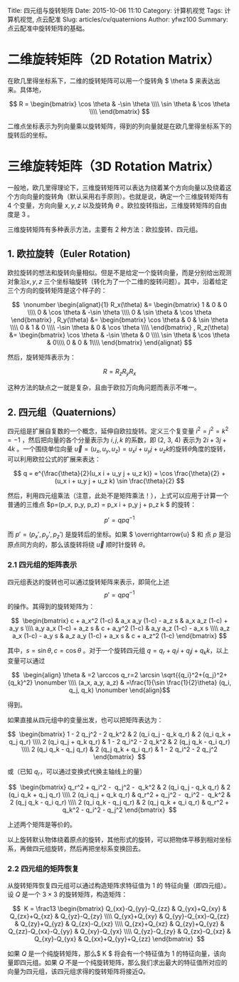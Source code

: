 Title: 四元组与旋转矩阵
Date: 2015-10-06 11:10
Category: 计算机视觉
Tags: 计算机视觉, 点云配准
Slug: articles/cv/quaternions
Author: yfwz100
Summary: 点云配准中旋转矩阵的基础。

# 二维旋转矩阵（2D Rotation Matrix）

在欧几里得坐标系下，二维的旋转矩阵可以用一个旋转角 $ \theta $ 来表达出来。具体地，

$$ R = \begin{bmatrix} \cos \theta & -\sin \theta \\\\ \sin \theta & \cos \theta \\\\ \end{bmatrix} $$

二维点坐标表示为列向量乘以旋转矩阵，得到的列向量就是在欧几里得坐标系下的旋转后的坐标。

# 三维旋转矩阵（3D Rotation Matrix）

一般地，欧几里得理论下，三维旋转矩阵可以表达为绕着某个方向向量以及绕着这个方向向量的旋转角（默认采用右手原则）。也就是说，确定一个三维旋转矩阵有 4 个变量，方向向量 $x, y, z$ 以及旋转角 $\theta$ 。欧拉旋转指出，三维旋转矩阵的自由度是 3 。

三维旋转矩阵有多种表示方法，主要有 2 种方法：欧拉旋转、四元组。

## 1. 欧拉旋转（Euler Rotation)

欧拉旋转的想法和旋转向量相似。但是不是给定一个旋转向量，而是分别给出观测对象沿$x, y, z$ 三个坐标轴旋转（转化为了一个二维的旋转问题）。其中，沿着给定三个方向的旋转矩阵是这个样子的：

$$  \nonumber \begin{alignat}{1} R_x(\theta) &= \begin{bmatrix} 1 & 0 & 0 \\\\ 0 & \cos \theta & -\sin \theta \\\\ 0 & \sin \theta & \cos \theta \end{bmatrix} , R_y(\theta) &= \begin{bmatrix} \cos \theta & 0 & \sin \theta \\\\ 0 & 1 & 0 \\\\ -\sin \theta & 0 & \cos \theta \\\\ \end{bmatrix} , R_z(\theta) &= \begin{bmatrix} \cos \theta & -\sin \theta & 0 \\\\ \sin \theta & \cos \theta & 0\\\\ 0 & 0 & 1\\\\ \end{bmatrix} \end{alignat} $$

然后，旋转矩阵表示为：

$$ R=R_z R_y R_x $$

这种方法的缺点之一就是复杂，且由于欧拉万向角问题而表示不唯一。

## 2. 四元组（Quaternions）

四元组是扩展自复数的一个概念，延伸自欧拉旋转。定义三个复变量 $i^2=j^2=k^2=-1$ ，然后把向量的各个分量表示为 $i, j, k$ 的系数，即 (2, 3, 4) 表示为 $2i+3j+4k$ 。一个围绕单位向量 $\overrightarrow{u}=(u_x, u_y, u_z)=u_x i + u_y j + u_z k$的旋转$\theta$角度的旋转，可以利用欧拉公式的扩展来表达：

$$ q = e^{\frac{\theta}{2}(u_x i + u_y j + u_z k)} = \cos \frac{\theta}{2} + (u_x i + u_y j + u_z k) \sin \frac{\theta}{2} $$

然后，利用四元组乘法（注意，此处不是矩阵乘法！），上式可以应用于计算一个普通的三维点 $p=(p_x, p_y, p_z) = p_x i + p_y j + p_z k $ 的旋转：

$$ p' = q p q^{-1} $$

而 $p'=({p_x}', {p_y}', {p_z}')$ 是旋转后的坐标。如果 $ \overrightarrow{u} $ 和 点 $p$ 是沿原点同方向的，那么该旋转将绕 $\overrightarrow{u}$ 顺时针旋转 $\theta$。

### 2.1 四元组的矩阵表示

四元组表达的旋转也可以通过旋转矩阵来表示，即简化上述 $$ p' = q p q^{-1} $$ 的操作。其得到的旋转矩阵为：

$$  \begin{bmatrix} c + a_x^2 (1-c) & a_x a_y (1-c) - a_z s & a_x a_z (1-c) + a_y s \\\\ a_y a_x (1-c) + a_z s & c + a_y^2 (1-c) & a_y a_z (1-c) - a_x s \\\\ a_z a_x (1-c) - a_y s & a_z a_y (1-c) + a_x s & c + a_z^2 (1-c) \end{bmatrix} $$

其中，$s=\sin \theta, c = \cos \theta$ 。对于一个旋转四元组 $q=q_r+q_i i + q_j j + q_k k$，以上变量可以通过 

$$  \begin{align} \theta & =2 \arccos q_r=2 \arcsin \sqrt{{q_i}^2+{q_j}^2+{q_k}^2} \nonumber \\\\ (a_x, a_y, a_z) & =\frac{1}{\sin \frac{1}{2}\theta} (q_i, q_j, q_k) \nonumber \end{align}$$

得到。

如果直接从四元组中的变量出发，也可以把矩阵表达为：

$$  \begin{bmatrix} 1 - 2 q_j^2 - 2 q_k^2 & 2 (q_i q_j - q_k q_r) & 2 (q_i q_k + q_j q_r) \\\\ 2 (q_i q_j + q_k q_r) & 1 - 2 q_i^2 - 2 q_k^2 & 2 (q_j q_k - q_i q_r) \\\\ 2 (q_i q_k - q_j q_r) & 2 (q_j q_k + q_i q_r) & 1 - 2 q_i^2 - 2 q_j^2 \end{bmatrix}  $$

或（已知 $q_r$，可以通过变换式代换主轴线上的量）

$$  \begin{bmatrix} q_r^2 + q_i^2 -  q_j^2 -  q_k^2 & 2 (q_i q_j - q_k q_r) & 2 (q_i q_k + q_j q_r) \\\\ 2 (q_i q_j + q_k q_r) & q_r^2 + q_j^2 -  q_i^2 -  q_k^2 & 2 (q_j q_k - q_i q_r) \\\\ 2 (q_i q_k - q_j q_r) & 2 (q_j q_k + q_i q_r) & q_r^2 + q_k^2 - q_i^2 - q_j^2 \end{bmatrix}  $$

上述两个矩阵是等价的。

以上旋转默认物体绕着原点的旋转，其他形式的旋转，可以把物体平移到相对坐标系，再做四元组旋转，然后再把坐标系变换回去。 

### 2.2 四元组的矩阵恢复

从旋转矩阵恢复四元组可以通过构造矩阵求特征值为 1 的 特征向量（即四元组）。设 $Q$ 是一个 $3\times 3$ 的旋转矩阵，构造矩阵：

$$  K = \frac13 \begin{bmatrix} Q_{xx}-Q_{yy}-Q_{zz} & Q_{yx}+Q_{xy} & Q_{zx}+Q_{xz} & Q_{yz}-Q_{zy} \\\\ Q_{yx}+Q_{xy} & Q_{yy}-Q_{xx}-Q_{zz} & Q_{zy}+Q_{yz} & Q_{zx}-Q_{xz} \\\\ Q_{zx}+Q_{xz} & Q_{zy}+Q_{yz} & Q_{zz}-Q_{xx}-Q_{yy} & Q_{xy}-Q_{yx} \\\\ Q_{yz}-Q_{zy} & Q_{zx}-Q_{xz} & Q_{xy}-Q_{yx} & Q_{xx}+Q_{yy}+Q_{zz} \end{bmatrix}  $$

如果 $Q$ 是一个纯旋转矩阵，那么$ K $ 将会有一个特征值为 1 的特征向量，该向量即四元组。如果 $Q$ 不是一个纯旋转矩阵，那么我们求出最大的特征值所对应的向量为四元组，该四元组求得的旋转矩阵将接近$Q$。
